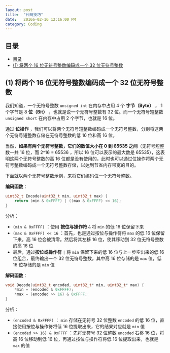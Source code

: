 ```yaml
---
layout: post
title:  "代码技巧"
date:   20166-02-16 12:16:00 PM
category: Coding
---
```


## 目录

- [目录](#目录)
- [(1) 将两个 16 位无符号整数编码成一个 32 位无符号整数](#1-将两个-16-位无符号整数编码成一个-32-位无符号整数)

## (1) 将两个 16 位无符号整数编码成一个 32 位无符号整数

我们知道，一个无符号整数 `unsigned int` 在内存中占用 4 个 **字节（Byte）** ， 1 个字节是 8 **位（Bit）** ，也就是说一个无符号整数有 32 位。而一个无符号短整数 `unsigned short` 在内存中占用 2 个字节，也就是 16 位。

通过 **位操作** ，我们可以将两个无符号短整数编码成一个无符号整数，分别将这两个无符号短整数存储在无符号整数的低 16 位和高 16 位。

当然，**如果有两个无符号整数，它们的数值大小在 0 到 65535 之间**（无符号短整数一共 16 位，而 2^16 = 65536 ，所以 16 位可以表示的最大数是 65535），这表明这两个无符号整数的高 16 位都是没有使用的，此时也可以通过位操作将两个无符号整数编码成一个无符号整数存储，以达到节省内存带宽的目的。

下面就以两个无符号整数示例，来将它们编码位一个无符号整数。

**编码函数**：

```cpp
uint32_t Encode(uint32_t min, uint32_t max) {
    return (min & 0xFFFF) | ((max & 0xFFFF) << 16);
}
```

分析：

- `(min & 0xFFFF)` ：使用 **按位与操作符** `&` 将 `min` 的低 16 位保留下来
- `(max & 0xFFFF) << 16` ：首先，也是通过按位与操作符将 `max` 的低 16 位保留下来，高 16 位会被清零。然后将其左移 16 位，使其移动到 32 位无符号整数的高 16 位
- 最后，通过**按位或操作符** `|` 将 `min` 保留下来的低 16 位与上一步空出来的低 16 位组合，最终输出一个 32 位无符号整数，其中高 16 位存储的是 `max` 值，低 16 位存储的是 `min` 值

**解码函数**：

```cpp
void Decode(uint32_t encoded, uint32_t* min, uint32_t* max) {
    *min = (encoded & 0xFFFF);
    *max = (encoded >> 16) & 0xFFFF;
}
```

分析：

- `(encoded & 0xFFFF)` ： `min` 存储在无符号 32 位整数 `encoded` 的低 16 位，直接使用按位与操作符将低 16 位提取出来，它的结果对应就是 `min` 值
- `(encoded >> 16) & 0xFFFF` ：先将无符号 32 位整数 `encoded` 右移 16 位，将高 16 位移动到低 16 位，再通过按位与操作符将低 16 位提取出来，也就是 `max` 的值
